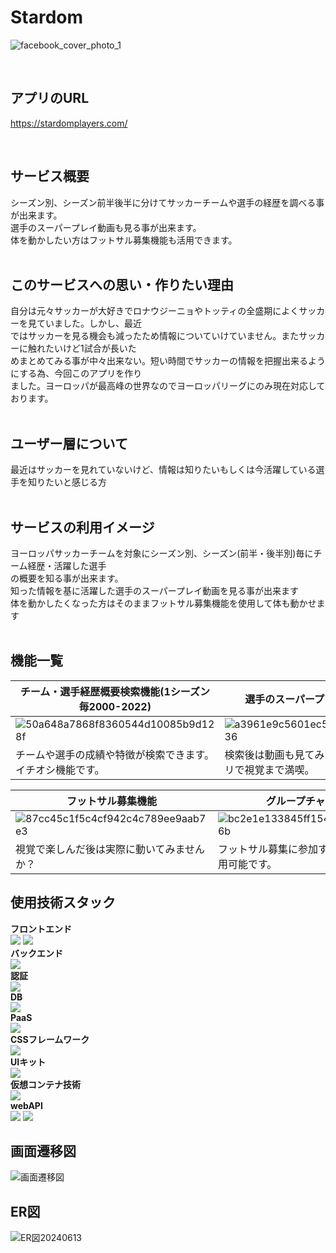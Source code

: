 # Stardom<br>
![facebook_cover_photo_1](https://github.com/user-attachments/assets/8f529070-7cc6-4961-b103-24e8effbd0f2)

<br />

## アプリのURL

https://stardomplayers.com/

<br />

## サービス概要<br>
シーズン別、シーズン前半後半に分けてサッカーチームや選手の経歴を調べる事が出来ます。<br>
選手のスーパープレイ動画も見る事が出来ます。<br>
体を動かしたい方はフットサル募集機能も活用できます。<br>
<br>
## このサービスへの思い・作りたい理由<br>
自分は元々サッカーが大好きでロナウジーニョやトッティの全盛期によくサッカーを見ていました。しかし、最近<br>
ではサッカーを見る機会も減ったため情報についていけていません。またサッカーに触れたいけど1試合が長いた<br>
めまとめてみる事が中々出来ない。短い時間でサッカーの情報を把握出来るようにする為、今回このアプリを作り<br>
ました。ヨーロッパが最高峰の世界なのでヨーロッパリーグにのみ現在対応しております。<br>
<br>
## ユーザー層について<br>
最近はサッカーを見れていないけど、情報は知りたいもしくは今活躍している選手を知りたいと感じる方<br>
<br>
## サービスの利用イメージ<br>
ヨーロッパサッカーチームを対象にシーズン別、シーズン(前半・後半別)毎にチーム経歴・活躍した選手<br>
の概要を知る事が出来ます。<br>知った情報を基に活躍した選手のスーパープレイ動画を見る事が出来ます<br>
体を動かしたくなった方はそのままフットサル募集機能を使用して体も動かせます<br>
<br>
## 機能一覧
| チーム・選手経歴概要検索機能(1シーズン毎2000-2022) | 選手のスーパープレイ動画検索機能 |
|-----|-----|
|![50a648a7868f8360544d10085b9d128f](https://github.com/user-attachments/assets/d939adc3-fa2e-4cca-a028-f9291af279ef)|![a3961e9c5601ec5570150af003110236](https://github.com/user-attachments/assets/8c583753-1758-4208-b914-d22c3b11fcfa)|
|チームや選手の成績や特徴が検索できます。イチオシ機能です。|検索後は動画も見てみませんか？一つのアプリで視覚まで満喫。|

| フットサル募集機能 | グループチャット機能 |
|-----|-----|
|![87cc45c1f5c4cf942c4c789ee9aab7e3](https://github.com/user-attachments/assets/f31855c1-1ebc-440f-b5d6-0313dce62ed5)|![bc2e1e133845ff1545998002f47c786b](https://github.com/user-attachments/assets/60439e33-add9-4d0c-8e2d-9e5ecf49d262)|
|視覚で楽しんだ後は実際に動いてみませんか？|フットサル募集に参加するとグルチャが使用可能です。|
## 使用技術スタック<br>
**フロントエンド**<br>
<img src="https://img.shields.io/badge/RubyonRails-red?style=flat&logo=rubyonrails">
<img src="https://img.shields.io/badge/-JavaScript-276DC3.svg?logo=javascript&style=popout"><br>
**バックエンド**<br>
<img src="https://img.shields.io/badge/RubyonRails-red?style=flat&logo=rubyonrails"><br>
**認証**<br>
<img src="https://img.shields.io/badge/OAuth-gray?style=flat&logo=auth0"><br>
**DB**<br>
<img src="https://img.shields.io/badge/-PostgreSQL-336791.svg?logo=postgresql&style=flat"><br>
**PaaS**<br>
<img src="https://img.shields.io/badge/Render.com-gray?style=flat&logo=render"><br>
**CSSフレームワーク**<br>
<img src="https://img.shields.io/badge/tailwindCSS-gray?style=flat&logo=tailwindcss"><br>
**UIキット**<br>
<img src="https://img.shields.io/badge/daisyUI-gray?style=flat&logo=daisyui"><br>
**仮想コンテナ技術**<br>
<img src="https://img.shields.io/badge/-Docker-EEE.svg?logo=docker&style=flat"><br>
**webAPI**<br>
<img src="https://img.shields.io/badge/YoutubeDataAPI-gray?style=flat&logo=youtube&logoColor=%23e62117ff">
<img src="https://img.shields.io/badge/OpenAIAPI-gray?style=flat&logo=openai&logoColor=%2300B4D8"><br>

## 画面遷移図<br>
![画面遷移図](https://github.com/user-attachments/assets/82d8bc4a-43ef-4477-b076-2202c72a6871)
<br>
## ER図
![ER図20240613](https://github.com/user-attachments/assets/23a095d6-7f31-411b-a780-280dd75d9c0f)




